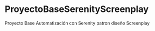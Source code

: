# ProyectoBaseSerenityScreenplay
Proyecto Base Automatización con  Serenity patron diseño Screenplay
